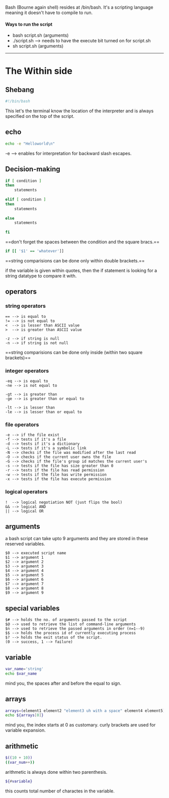 Bash (Bourne again shell) resides at /bin/bash. It's a scripting language meaning it doesn't have to compile to run.
#### Ways to run the script
- bash script.sh (arguments)
- ./script.sh --> needs to have the execute bit turned on for script.sh
- sh script.sh (arguments)
***
# The Within side
## Shebang
```sh
#!/bin/bash
```
This let's the terminal know the location of the interpreter and is always specified on the top of the script.
## echo
```bash
echo -e "Helloworld\n"
```
-e --> enables for interpretation for backward slash escapes.
## Decision-making  
```bash
if [ condition ]
then
	statements
 
elif [ condition ]
then 
	statements
 
else
	statements
 
fi
```
==don't forget the spaces between the condition and the square bracs.==

```sh
if [[ '$1' == 'whatever']]
```
==string comparisions can be done only within double brackets.==

if the variable is given within quotes, then the if statement is looking for a string datatype to compare it with.
## operators
### string operators
```
== --> is equal to
!= --> is not equal to
<  --> is lesser than ASCII value
>  --> is greater than ASCII value

-z --> if string is null
-n --> if string is not null
```
==string comparisions can be done only inside (within two square brackets)==

### integer operators
```
-eq --> is equal to
-ne --> is not equal to

-gt --> is greater than
-ge --> is greater than or equal to

-lt --> is lesser than 
-le --> is lesser than or equal to
```
### file operators
```
-e --> if the file exist
-f --> tests if it's a file
-d --> tests if it's a dictionary
-L --> tests if it's a symbolic link
-N --> checks if the file was modified after the last read
-O --> checks if the current user owns the file
-G --> checks if the file's group id matches the current user's
-s --> tests if the file has size greater than 0
-r --> tests if the file has read permission
-w --> tests if the file has write permission
-x --> tests if the file has execute permission
```
### logical operators
```
!  --> logical negotiation NOT (just flips the bool)
&& --> logical AND
|| --> logical OR
```
## arguments
a bash script can take upto 9 arguments and they are stored in these reserved variables.
```
$0 --> executed script name
$1 --> argument 1
$2 --> argument 2
$3 --> argument 3
$4 --> argument 4
$5 --> argument 5
$6 --> argument 6
$7 --> argument 7
$8 --> argument 8
$9 --> argument 9
```
## special variables
```
$# --> holds the no. of arguments passed to the script
$@ --> used to retrieve the list of command-line arguments
$n --> used to retrieve the passed arguments in order (n=1--9)
$$ --> holds the process id of currently executing process
$? --> holds the exit status of the script.
(0 --> success, 1 --> failure)

```
## variable
```sh
var_name='string'
echo $var_name
```
mind you, the spaces after and before the equal to sign.
## arrays
```bash
arrays=(element1 element2 "element3 uh with a space" element4 element5)
echo ${arrays[0]}
```
mind you, the index starts at 0 as customary.
curly brackets are used for variable expansion.

## arithmetic 
```sh
$((10 + 10))
((var_num++))
```
arithmetic is always done within two parenthesis.

```sh
${#variable}
```
this counts total number of charactes in the variable.
